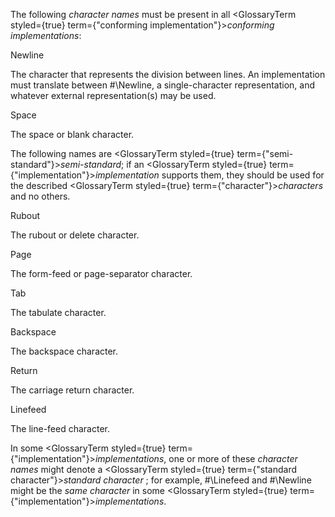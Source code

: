  



The following *character names* must be present in all <GlossaryTerm styled={true} term={"conforming implementation"}><i>conforming implementations</i></GlossaryTerm>: 



Newline 



The character that represents the division between lines. An implementation must translate between #\Newline, a single-character representation, and whatever external representation(s) may be used. 



Space 



The space or blank character. 



The following names are <GlossaryTerm styled={true} term={"semi-standard"}><i>semi-standard</i></GlossaryTerm>; if an <GlossaryTerm styled={true} term={"implementation"}><i>implementation</i></GlossaryTerm> supports them, they should be used for the described <GlossaryTerm styled={true} term={"character"}><i>characters</i></GlossaryTerm> and no others. 



Rubout 



The rubout or delete character. 



Page 



The form-feed or page-separator character. 



Tab 



The tabulate character. 



Backspace 



The backspace character. 



Return 



The carriage return character. 



Linefeed 



The line-feed character. 



In some <GlossaryTerm styled={true} term={"implementation"}><i>implementations</i></GlossaryTerm>, one or more of these *character names* might denote a <GlossaryTerm styled={true} term={"standard character"}><i>standard character</i></GlossaryTerm> ; for example, #\Linefeed and #\Newline might be the *same character* in some <GlossaryTerm styled={true} term={"implementation"}><i>implementations</i></GlossaryTerm>. 







 



 



